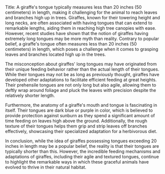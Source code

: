 Title: A giraffe's tongue typically measures less than 20 inches (50 centimeters) in length, making it challenging for the animal to reach leaves and branches high up in trees.
Giraffes, known for their towering height and long necks, are often associated with having tongues that can extend to remarkable lengths, aiding them in reaching high tree canopies with ease. However, recent studies have shown that the notion of giraffes having extremely long tongues may be more myth than reality. Contrary to popular belief, a giraffe's tongue often measures less than 20 inches (50 centimeters) in length, which poses a challenge when it comes to grasping leaves and branches located high up in the trees.

The misconception about giraffes' long tongues may have originated from their unique feeding behavior rather than the actual length of their tongues. While their tongues may not be as long as previously thought, giraffes have developed other adaptations to facilitate efficient feeding at great heights. Their prehensile tongues are not only long but also agile, allowing them to deftly wrap around foliage and pluck the leaves with precision despite the relatively shorter length.

Furthermore, the anatomy of a giraffe's mouth and tongue is fascinating in itself. Their tongues are dark blue or purple in color, which is believed to provide protection against sunburn as they spend a significant amount of time feeding on leaves high above the ground. Additionally, the rough texture of their tongues helps them grip and strip leaves off branches effectively, showcasing their specialized adaptation for a herbivorous diet.

In conclusion, while the idea of giraffes possessing tongues exceeding 20 inches in length may be a popular belief, the reality is that their tongues are typically shorter than this. However, the incredible feeding mechanisms and adaptations of giraffes, including their agile and textured tongues, continue to highlight the remarkable ways in which these graceful animals have evolved to thrive in their natural habitat.